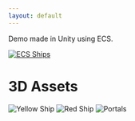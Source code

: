 ```yaml
---
layout: default
---
```


Demo made in Unity using ECS.


[![ECS Ships](https://img.youtube.com/vi/ZPivhePQNvA/0.jpg)](https://www.youtube.com/watch?v=ZPivhePQNvA)

# 3D Assets

![Yellow Ship](https://jorgezer0.github.io/NEW_ECS_Ships/assets/images/ECS_Ships_Yellow_Ship.png)
![Red Ship](https://jorgezer0.github.io/NEW_ECS_Ships/assets/images/ECS_Ships_Red_Ship.png)
![Portals](https://jorgezer0.github.io/NEW_ECS_Ships/assets/images/ECS_Ships_Portal.png)
